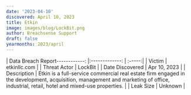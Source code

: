 ```yaml
---
date: '2023-04-10'
discovered: April 10, 2023
title: Etkin
image: images/blog/LockBit.png
author: Breachsense Support
draft: false
yearmonths: 2023/april
---
```


| Data Breach Report------------:     |:-------------:    | :-----:|
| Victim      | etkinllc.com      | 
| Threat Actor      | LockBit      | 
| Date Discovered      | Apr 10, 2023      | 
| Description      | Etkin is a full-service commercial real estate firm engaged in the development, acquisition, management and marketing of office, industrial, retail, hotel and mixed-use properties.      | 
| Leak Size      | Unknown      | 

